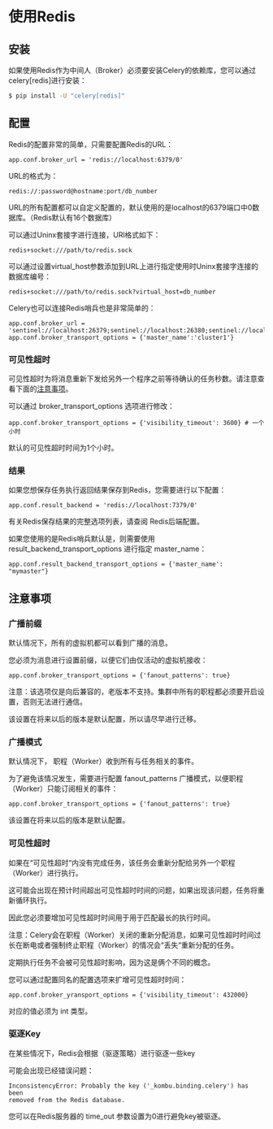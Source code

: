 # 使用Redis

## 安装

如果使用Redis作为中间人（Broker）必须要安装Celery的依赖库，您可以通过celery\[redis\]进行安装：

```bash
$ pip install -U "celery[redis]"
```

## 配置

Redis的配置非常的简单，只需要配置Redis的URL：

```text
app.conf.broker_url = 'redis://localhost:6379/0'
```

URL的格式为：

```text
redis://:password@hostname:port/db_number
```

URL的所有配置都可以自定义配置的，默认使用的是localhost的6379端口中0数据库。（Redis默认有16个数据库）

可以通过Uninx套接字进行连接，URl格式如下：

```text
redis+socket:///path/to/redis.sock
```

可以通过设置virtual\_host参数添加到URL上进行指定使用时Uninx套接字连接的数据库编号：

```text
redis+socket:///path/to/redis.sock?virtual_host=db_number
```

Celery也可以连接Redis哨兵也是非常简单的：

```text
app.conf.broker_url = 'sentinel://localhost:26379;sentinel://localhost:26380;sentinel://localhost:26381'
app.conf.broker_transport_options = {'master_name':'cluster1'}
```

### 可见性超时

可见性超时为将消息重新下发给另外一个程序之前等待确认的任务秒数。请注意查看下面的[注意事项](shi-yong-redis.md#zhu-yi-shi-xiang)。

可以通过 broker\_transport\_options 选项进行修改：

```text
app.conf.broker_transport_options = {'visibility_timeout': 3600} # 一个小时
```

默认的可见性超时时间为1个小时。

### 结果

如果您想保存任务执行返回结果保存到Redis，您需要进行以下配置：

```text
app.conf.result_backend = 'redis://localhost:7379/0'
```

有关Redis保存结果的完整选项列表，请查阅 Redis后端配置。

如果您使用的是Redis哨兵默认是，则需要使用 result\_backend\_transport\_options 进行指定 master\_name：

```text
app.conf.result_backend_transport_options = {'master_name': "mymaster"}
```

## 注意事项

### 广播前缀

默认情况下，所有的虚拟机都可以看到广播的消息。

您必须为消息进行设置前缀，以便它们由仅活动的虚拟机接收：

```text
app.conf.broker_transport_options = {'fanout_patterns': true}
```

注意：该选项仅是向后兼容的，老版本不支持。集群中所有的职程都必须要开启设置，否则无法进行通信。

该设置在将来以后的版本是默认配置，所以请尽早进行迁移。

### 广播模式

默认情况下， 职程（Worker）收到所有与任务相关的事件。

为了避免该情况发生，需要进行配置 fanout\_patterns 广播模式，以便职程（Worker）只能订阅相关的事件：

```text
app.conf.broker_transport_options = {'fanout_patterns': true}
```

该设置在将来以后的版本是默认配置。

### 可见性超时

如果在“可见性超时“内没有完成任务，该任务会重新分配给另外一个职程（Worker）进行执行。

这可能会出现在预计时间超出可见性超时时间的问题，如果出现该问题，任务将重新循环执行。

因此您必须要增加可见性超时时间用于用于匹配最长的执行时间。

注意：Celery会在职程（Worker）关闭的重新分配消息，如果可见性超时时间过长在断电或者强制终止职程（Worker）的情况会“丢失“重新分配的任务。

定期执行任务不会被可见性超时影响，因为这是俩个不同的概念。

您可以通过配置同名的配置选项来扩增可见性超时时间：

```text
app.conf.broker_yransport_options = {'visibility_timeout': 432000}
```

对应的值必须为 int 类型。

### 驱逐Key

在某些情况下，Redis会根据（驱逐策略）进行驱逐一些key

可能会出现已经错误问题：

```text
InconsistencyError: Probably the key ('_kombu.binding.celery') has been
removed from the Redis database.
```

您可以在Redis服务器的 time\_out 参数设置为0进行避免key被驱逐。

